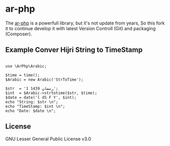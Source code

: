 # ar-php 

The [ar-php](http://ar-php.com/) is a powerfull library, but it's not update from years, So this fork it to continue develop it with latest Version Controll (Git) and packaging (Composer).

## Example Conver Hijri String to TimeStamp

```include ('vendor/autoload.php');

use \ArPhp\Arabic;

$time = time();
$Arabic = new Arabic('StrToTime');

$str  = '1 رمضان 1439';
$int  = $Arabic->strtotime($str, $time);
$date = date('l dS F Y', $int);
echo "String: $str \n";
echo "TimeStamp: $int \n";
echo "Date: $date \n";
```

## License

GNU Lesser General Public License v3.0